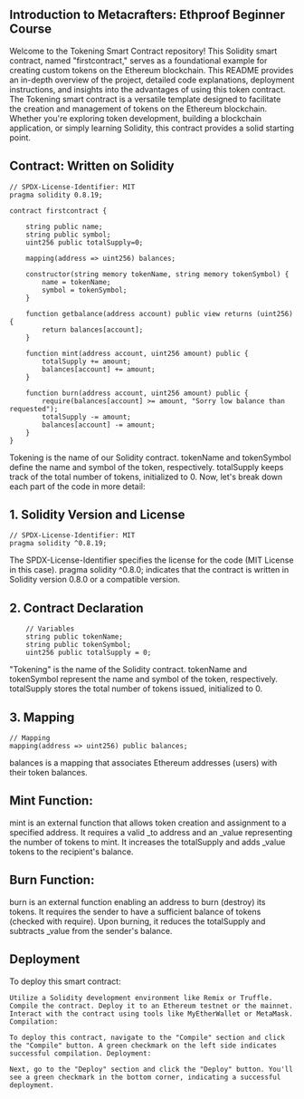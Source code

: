 ## Introduction to Metacrafters: Ethproof Beginner Course

Welcome to the Tokening Smart Contract repository! This Solidity smart contract, named "firstcontract," serves as a foundational example for creating custom tokens on the Ethereum blockchain. This README provides an in-depth overview of the project, detailed code explanations, deployment instructions, and insights into the advantages of using this token contract. The Tokening smart contract is a versatile template designed to facilitate the creation and management of tokens on the Ethereum blockchain. Whether you're exploring token development, building a blockchain application, or simply learning Solidity, this contract provides a solid starting point.

## Contract: Written on Solidity 

```solidity
// SPDX-License-Identifier: MIT
pragma solidity 0.8.19;

contract firstcontract {

    string public name;
    string public symbol;
    uint256 public totalSupply=0;

    mapping(address => uint256) balances;

    constructor(string memory tokenName, string memory tokenSymbol) {
        name = tokenName;
        symbol = tokenSymbol;
    }

    function getbalance(address account) public view returns (uint256) {
        return balances[account];
    }

    function mint(address account, uint256 amount) public {
        totalSupply += amount;
        balances[account] += amount;
    }

    function burn(address account, uint256 amount) public {    
        require(balances[account] >= amount, "Sorry low balance than requested");
        totalSupply -= amount;
        balances[account] -= amount;
    }
}
```

Tokening is the name of our Solidity contract. tokenName and tokenSymbol define the name and symbol of the token, respectively. totalSupply keeps track of the total number of tokens, initialized to 0. Now, let's break down each part of the code in more detail:

## 1. Solidity Version and License
```
// SPDX-License-Identifier: MIT
pragma solidity ^0.8.19;
```
The SPDX-License-Identifier specifies the license for the code (MIT License in this case). pragma solidity ^0.8.0; indicates that the contract is written in Solidity version 0.8.0 or a compatible version.

## 2. Contract Declaration
```
    // Variables
    string public tokenName;
    string public tokenSymbol;
    uint256 public totalSupply = 0;
```

"Tokening" is the name of the Solidity contract. tokenName and tokenSymbol represent the name and symbol of the token, respectively. totalSupply stores the total number of tokens issued, initialized to 0.

## 3. Mapping

```
// Mapping
mapping(address => uint256) public balances;
```

balances is a mapping that associates Ethereum addresses (users) with their token balances.

## Mint Function:

mint is an external function that allows token creation and assignment to a specified address. It requires a valid _to address and an _value representing the number of tokens to mint. It increases the totalSupply and adds _value tokens to the recipient's balance.

## Burn Function:

burn is an external function enabling an address to burn (destroy) its tokens. It requires the sender to have a sufficient balance of tokens (checked with require). Upon burning, it reduces the totalSupply and subtracts _value from the sender's balance.

## Deployment
To deploy this smart contract:
```
Utilize a Solidity development environment like Remix or Truffle. Compile the contract. Deploy it to an Ethereum testnet or the mainnet. Interact with the contract using tools like MyEtherWallet or MetaMask. Compilation:

To deploy this contract, navigate to the "Compile" section and click the "Compile" button. A green checkmark on the left side indicates successful compilation. Deployment:

Next, go to the "Deploy" section and click the "Deploy" button. You'll see a green checkmark in the bottom corner, indicating a successful deployment.
```
